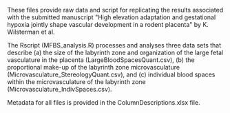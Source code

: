 These files provide raw data and script for replicating the results associated with the submitted manuscript "High elevation adaptation and gestational hypoxia jointly shape vascular development in a rodent placenta" by K. Wilsterman et al.

The Rscript (MFBS_analysis.R) processes and analyses three data sets that describe (a) the size of the labyrinth zone and organization of the large fetal vasculature in the placenta (LargeBloodSpacesQuant.csv), (b) the proportional make-up of the labyrinth zone microvasculature (Microvasculature_StereologyQuant.csv), and (c) individual blood spaces within the microvasculature of the labyrinth zone (Microvasculature_IndivSpaces.csv).

Metadata for all files is provided in the ColumnDescriptions.xlsx file.
